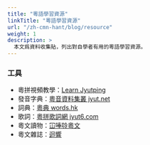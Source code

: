 ```yaml
---
title: "粵語學習資源"
linkTitle: "粵語學習資源"
url: "/zh-cmn-hant/blog/resource"
weight: 1
description: >
  本文爲資料收集貼，列出對自學者有用的粵語學習資源。
---
```


### 工具

- 粵拼視頻教學：[Learn Jyutping](https://www.youtube.com/channel/UCcmAegX-cgcOOconZIwqynw)
- 發音字典：[粵音資料集叢 jyut.net](https://jyut.net/)
- 詞典：[粵典 words.hk](https://words.hk/)
- 歌詞：[粵拼歌詞網 jyut6.com](https://jyut6.com/)
- 粵文讀物：[冚唪唥粵文](https://hambaanglaang.hk/)
- 粵文雜誌：[迴響](http://resonate.hk/)